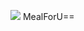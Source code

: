 ![](https://github.com/ttom1224/mealforU/blob/master/graguate/app/src/main/res/drawable/mealforu_opt.jpg)
MealForU==
